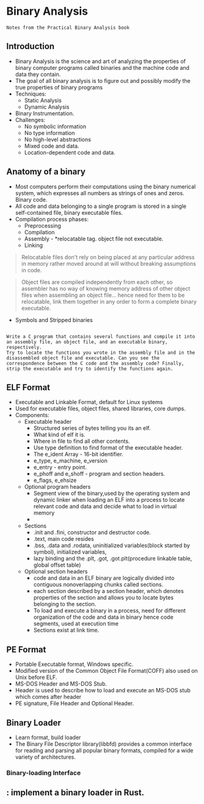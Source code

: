 # Binary Analysis

`Notes from the Practical Binary Analysis book`

## Introduction

- Binary Analysis is the science and art of analyzing the properties of binary computer programs called binaries and the machine code and data they contain.
- The goal of all binary analysis is to figure out and possibly modify the true properties of binary programs
- Techniques: 
  - Static Analysis
  - Dynamic Analysis
- Binary Instrumentation.
- Challenges:
  - No symbolic information
  - No type information
  - No high-level abstractions
  - Mixed code and data.
  - Location-dependent code and data.

## Anatomy of a binary

- Most computers perform their computations using the binary numerical system, which expresses all numbers as strings of ones and zeros. Binary code.
- All code and data belonging to a single program is stored in a single self-contained file, binary executable files.
- Compilation process phases:
  - Preprocessing
  - Compilation
  - Assembly - *relocatable tag. object file not executable.
  - Linking
  
> Relocatable files don't rely on being placed at any particular address in memory rather moved around at will without breaking assumptions in code.

> Object files are compiled independently from each other, so assembler has no way of knowing memory address of other object files when assembling an object file...
  hence need for them to be relocatable, link them together in any order to form a complete binary executable.

- Symbols and Stripped binaries

```eng

Write a C program that contains several functions and compile it into
an assembly file, an object file, and an executable binary, respectively.
Try to locate the functions you wrote in the assembly file and in the
disassembled object file and executable. Can you see the
correspondence between the C code and the assembly code? Finally,
strip the executable and try to identify the functions again.

```

## ELF Format

- Executable and Linkable Format, default for Linux systems
- Used for executable files, object files, shared libraries, core dumps.
- Components:
  - Executable header
    - Structured series of bytes telling you its an elf.
    - What kind of elf it is.
    - Where in file to find all other contents.
    - Use type definition to find format of the executable header.
    - The e_ident Array - 16-bit identifier.
    - e_type, e_machine, e_version
    - e_entry - entry point.
    - e_phoff and e_shoff - program and section headers.
    - e_flags, e_ehsize
  - Optional program headers
    - Segment view of the binary,used by the operating system and dynamic linker when loading an ELF into a process to locate relevant code and data and decide what to load in virtual memory
    - 
  - Sections
    - .init and .fini, constructor and destructor code.
    - .text, main code resides
    - .bss, .data and .rodata, uninitialized variables(block started by symbol), initialized variables, 
    - lazy binding and the .plt, .got, .got.plt(procedure linkable table, global offset table)
  - Optional section headers
    - code and data in an ELF binary are logically divided into contiguous nonoverlapping chunks called sections.
    - each section described by a section header, which denotes properties of the section and allows you to locate bytes belonging to the section.
    - To load and execute a binary in a process, need for different organization of the code and data in binary hence code segments, used at execution time
    - Sections exist at link time.

## PE Format

- Portable Executable format, Windows specific.
- Modified version of the Common Object File Format(COFF) also used on Unix before ELF.
- MS-DOS Header and MS-DOS Stub.
- Header is used to describe how to load and execute an MS-DOS stub which comes after header
- PE signature, File Header and Optional Header.

## Binary Loader

- Learn format, build loader
- The Binary File Descriptor library(libbfd) provides a common interface for reading and parsing all popular binary formats, compiled for a wide variety of architectures.

### Binary-loading Interface

: implement a binary loader in Rust.
- 